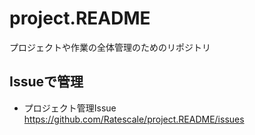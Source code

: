 # project.README
プロジェクトや作業の全体管理のためのリポジトリ

## Issueで管理
- プロジェクト管理Issue https://github.com/Ratescale/project.README/issues

